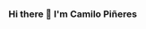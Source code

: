 ### Hi there 👋 I'm Camilo Piñeres

<!--
**Camilo-Pineres/Camilo-Pineres** is a ✨ _special_ ✨ repository because its `README.md` (this file) appears on your GitHub profile.

<p align="center">
    <img width="200" src="https://github.com/Kathryn-Jie/Kathryn-Jie/blob/main/kathryn.png">
</p>

<h1> Hello Fellow < Developers/ >! <img src = "https://raw.githubusercontent.com/MartinHeinz/MartinHeinz/master/wave.gif" width = 30px> </h1>
<p align='center'>
</p>
